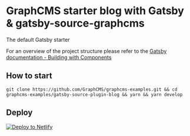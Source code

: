 # GraphCMS starter blog with Gatsby & gatsby-source-graphcms
The default Gatsby starter

For an overview of the project structure please refer to the [Gatsby documentation - Building with Components](https://www.gatsbyjs.org/docs/building-with-components/)

## How to start
```
git clone https://github.com/GraphCMS/graphcms-examples.git && cd graphcms-examples/gatsby-source-plugin-blog && yarn && yarn develop
```

## Deploy

[![Deploy to Netlify](https://www.netlify.com/img/deploy/button.svg)](https://app.netlify.com/start/deploy?repository=https://github.com/GraphCMS/graphcms-examples/tree/master/gatsby-source-plugin-blog)
